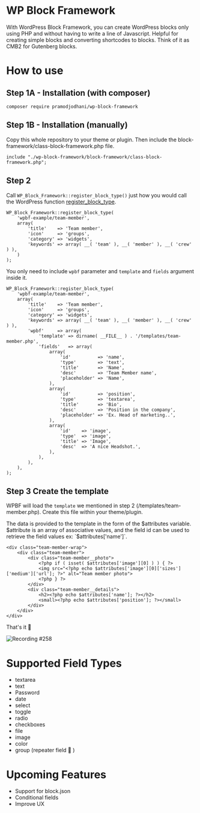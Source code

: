 # WP Block Framework
With WordPress Block Framework, you can create WordPress blocks only using PHP and without having to write a line of Javascript. Helpful for creating simple blocks and converting shortcodes to blocks. Think of it as CMB2 for Gutenberg blocks.

# How to use

## Step 1A - Installation (with composer)

```
composer require pramodjodhani/wp-block-framework
```

## Step 1B - Installation (manually)

Copy this whole repository to your theme or plugin. Then include the block-framework/class-block-framework.php file.

```
include "./wp-block-framework/block-framework/class-block-framework.php";
```

## Step 2
Call `WP_Block_Framework::register_block_type()` just how you would call the WordPress function [register_block_type](https://developer.wordpress.org/reference/functions/register_block_type/). 

```
WP_Block_Framework::register_block_type(
	'wpbf-example/team-member',
	array(
		'title'    => 'Team member',
		'icon'     => 'groups',
		'category' => 'widgets',
		'keywords' => array( __( 'team' ), __( 'member' ), __( 'crew' ) ),
	)
);
```

You only need to include `wpbf` parameter and `template` and `fields` argument inside it.

```
WP_Block_Framework::register_block_type(
	'wpbf-example/team-member',
	array(
		'title'    => 'Team member',
		'icon'     => 'groups',
		'category' => 'widgets',
		'keywords' => array( __( 'team' ), __( 'member' ), __( 'crew' ) ),
		'wpbf'     => array(
			'template' => dirname( __FILE__ ) . '/templates/team-member.php',
			'fields'   => array(
				array(
					'id'          => 'name',
					'type'        => 'text',
					'title'       => 'Name',
					'desc'        => 'Team Member name',
					'placeholder' => 'Name',
				),
				array(
					'id'          => 'position',
					'type'        => 'textarea',
					'title'       => 'Bio',
					'desc'        => 'Position in the company',
					'placeholder' => 'Ex. Head of marketing..',
				),
				array(
					'id'    => 'image',
					'type'  => 'image',
					'title' => 'Image',
					'desc'  => 'A nice Headshot.',
				),
			),
		),
	),
);
```
## Step 3 Create the template

WPBF will load the `template` we mentioned in step 2 (/templates/team-member.php). Create this file within your theme/plugin. 

The data is provided to the template in the form of the $attributes variable. $attribute is an array of associative values, and the field id can be used to retrieve the field values ex: `$attributes['name']`.


```
<div class="team-member-wrap">
	<div class="team-member">
		<div class="team-member__photo">
			<?php if ( isset( $attributes['image'][0] ) ) { ?>
			<img src="<?php echo $attributes['image'][0]['sizes']['medium']['url']; ?>" alt="Team member photo">
			<?php } ?>
		</div>
		<div class="team-member__details">
			<h2><?php echo $attributes['name']; ?></h2>
			<small><?php echo $attributes['position']; ?></small>
		</div>
	</div>
</div>
```

That's it 🕺


![Recording #258](https://user-images.githubusercontent.com/5794565/190053071-481493b3-dbd8-445f-b642-c267d139c9c1.gif)



# Supported Field Types
- textarea
- text
- Password
- date
- select
- toggle
- radio
- checkboxes
- file
- image
- color
- group (repeater field 🔁 )

# Upcoming Features
- Support for block.json
- Conditional fields
- Improve UX
